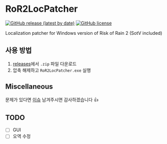 # RoR2LocPatcher
[![GitHub release (latest by date)](https://img.shields.io/github/v/release/dvrp0/RoR2LocPatcher)](https://github.com/dvrp0//releases) [![GitHub license](https://img.shields.io/github/license/dvrp0/RoR2LocPatcher)](https://github.com/dvrp0/SBLocPatcher/blob/main/LICENSE)

Localization patcher for Windows version of Risk of Rain 2 (SotV included)

## 사용 방법

 1. [releases](https://github.com/dvrp0/SBLocPatcher/releases)에서 `.zip` 파일 다운로드
 2. 압축 해제하고 `RoR2LocPatcher.exe` 실행

## Miscellaneous
문제가 있다면 [이슈](https://github.com/dvrp0/SBLocPatcher/issues) 남겨주시면 감사하겠습니다 👍

## TODO
 - [ ] GUI
 - [ ] 오역 수정
